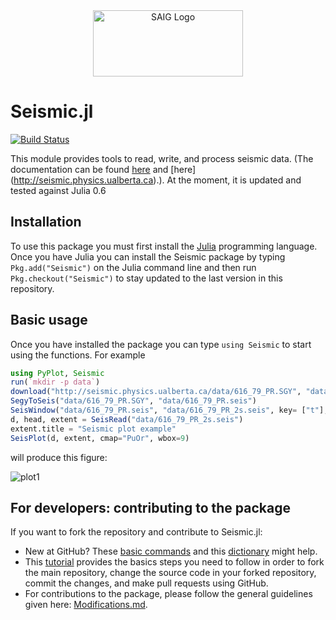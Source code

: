 <a name="logo"/>
<div align="center">
<a href="http://saig.physics.ualberta.ca/" target="_blank">
<img src="https://saig.physics.ualberta.ca/lib/tpl/dokuwiki/images/logo.png" alt="SAIG Logo" width="240" height="106"></img>
</a>
</div>

# Seismic.jl

[![Build Status](https://travis-ci.org/SeismicJulia/Seismic.jl.svg?branch=master)](https://travis-ci.org/SeismicJulia/Seismic.jl)

This module provides tools to read, write, and process 
seismic data. 
(The documentation can be found [here](http://seismicjulia.github.io/Seismic.jl)
and [here]
(http://seismic.physics.ualberta.ca).). At the moment, it is updated and tested against Julia 0.6

## Installation
To use this package you must first install the [Julia](http://julialang.org/downloads/) programming language. Once you have Julia you can install the Seismic package by typing ```Pkg.add("Seismic")``` on the Julia command line and then run ```Pkg.checkout("Seismic")``` to stay updated to the last version in this repository. 

## Basic usage
Once you have installed the package you can type `using Seismic` to start using
the functions. For example

```Julia
using PyPlot, Seismic
run(`mkdir -p data`)
download("http://seismic.physics.ualberta.ca/data/616_79_PR.SGY", "data/616_79_PR.SGY")
SegyToSeis("data/616_79_PR.SGY", "data/616_79_PR.seis")
SeisWindow("data/616_79_PR.seis", "data/616_79_PR_2s.seis", key= ["t"], minval=[0.0], maxval=[2.0])
d, head, extent = SeisRead("data/616_79_PR_2s.seis")
extent.title = "Seismic plot example"
SeisPlot(d, extent, cmap="PuOr", wbox=9)
```
will produce this figure:

![plot1](http://seismic.physics.ualberta.ca/figures/616_79_PR.png)

## For developers: contributing to the package
If you want to fork the repository and contribute to Seismic.jl:
* New at GitHub? These [basic commands](http://seismic.physics.ualberta.ca/docs/git_basic_commands.pdf) 
and this [dictionary](http://seismic.physics.ualberta.ca/docs/git_dictionary.pdf) might help.
* This [tutorial](http://seismic.physics.ualberta.ca/docs/develop_SeismicJulia.pdf) provides the basics 
steps you need to follow in order to fork the main repository, change the source code in your forked 
repository, commit the changes, and make pull requests using GitHub.
* For contributions to the package, please follow the general guidelines given here: 
[Modifications.md](https://github.com/SeismicJulia/Seismic.jl/blob/master/Modifications.md).

